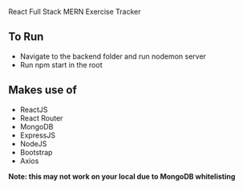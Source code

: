 React Full Stack MERN Exercise Tracker

## To Run
- Navigate to the backend folder and run nodemon server
- Run npm start in the root

## Makes use of
- ReactJS
- React Router
- MongoDB
- ExpressJS
- NodeJS
- Bootstrap
- Axios

**Note: this may not work on your local due to MongoDB whitelisting**